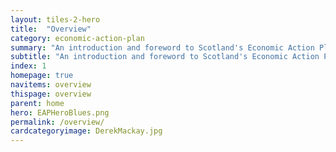 ```yaml
---
layout: tiles-2-hero
title:  "Overview"
category: economic-action-plan
summary: "An introduction and foreword to Scotland's Economic Action Plan."
subtitle: "An introduction and foreword to Scotland's Economic Action Plan."
index: 1
homepage: true
navitems: overview
thispage: overview
parent: home
hero: EAPHeroBlues.png
permalink: /overview/
cardcategoryimage: DerekMackay.jpg
---
```

